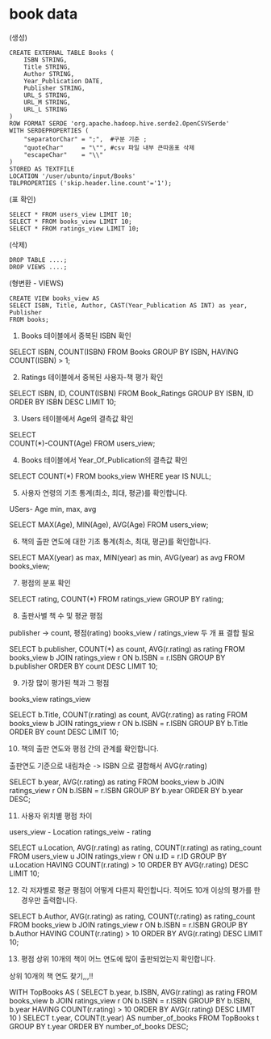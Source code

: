 book data
============= 


(생성)
```
CREATE EXTERNAL TABLE Books (
    ISBN STRING,
    Title STRING,
    Author STRING,
    Year_Publication DATE,
    Publisher STRING,
    URL_S STRING,
    URL_M STRING,
    URL_L STRING
)
ROW FORMAT SERDE 'org.apache.hadoop.hive.serde2.OpenCSVSerde'
WITH SERDEPROPERTIES (
    "separatorChar" = ";",  #구분 기준 ;
    "quoteChar"     = "\"", #csv 파일 내부 큰따옴표 삭제
    "escapeChar"    = "\\" 
)
STORED AS TEXTFILE
LOCATION '/user/ubunto/input/Books'
TBLPROPERTIES ('skip.header.line.count'='1');
```

(표 확인)
```
SELECT * FROM users_view LIMIT 10;
SELECT * FROM books_view LIMIT 10;
SELECT * FROM ratings_view LIMIT 10;
```

(삭제)
```
DROP TABLE ....;
DROP VIEWS ....;
```

(형변환 - VIEWS)
```
CREATE VIEW books_view AS
SELECT ISBN, Title, Author, CAST(Year_Publication AS INT) as year, Publisher
FROM books;
```


1. Books 테이블에서 중복된 ISBN 확인

SELECT
ISBN,
COUNT(ISBN)
FROM Books
GROUP BY ISBN,
HAVING COUNT(ISBN) > 1;

2. Ratings 테이블에서 중복된 사용자-책 평가 확인

SELECT
ISBN, ID,
COUNT(ISBN)
FROM Book_Ratings
GROUP BY ISBN, ID
ORDER BY ISBN DESC
LIMIT 10;

3. Users 테이블에서 Age의 결측값 확인

SELECT  
COUNT(*)-COUNT(Age)
FROM users_view;

4. Books 테이블에서 Year_Of_Publication의 결측값 확인

SELECT COUNT(*) FROM books_view WHERE year IS NULL;

5. 사용자 연령의 기초 통계(최소, 최대, 평균)를 확인합니다.

USers- Age
min, max, avg

SELECT MAX(Age), MIN(Age), AVG(Age) FROM users_view;

6. 책의 출판 연도에 대한 기초 통계(최소, 최대, 평균)를 확인합니다.

SELECT MAX(year) as max, MIN(year) as min, AVG(year) as avg FROM books_view;

7. 평점의 분포 확인

SELECT rating, COUNT(*)
FROM ratings_view
GROUP BY rating;

8. 출판사별 책 수 및 평균 평점

publisher -> count, 평점(rating)
books_view / ratings_view 두 개 표 결합 필요

SELECT b.publisher, COUNT(*) as count, AVG(r.rating) as rating
FROM books_view b
JOIN ratings_view r
ON b.ISBN = r.ISBN
GROUP BY b.publisher
ORDER BY count DESC
LIMIT 10;

9. 가장 많이 평가된 책과 그 평점

books_view
ratings_view 

SELECT b.Title, COUNT(r.rating) as count, AVG(r.rating) as rating
FROM books_view b
JOIN ratings_view r
ON b.ISBN = r.ISBN
GROUP BY b.Title
ORDER BY count DESC
LIMIT 10;

10. 책의 출판 연도와 평점 간의 관계를 확인합니다.

출판연도 기준으로 내림차순
-> ISBN 으로 결합해서 AVG(r.rating)

SELECT b.year, AVG(r.rating) as rating
FROM books_view b
JOIN ratings_view r
ON b.ISBN = r.ISBN
GROUP BY b.year
ORDER BY b.year DESC;

11. 사용자 위치별 평점 차이

users_view - Location
ratings_veiw - rating

SELECT u.Location, AVG(r.rating) as rating, COUNT(r.rating) as rating_count
FROM users_view u
JOIN ratings_view r
ON u.ID = r.ID
GROUP BY u.Location
HAVING COUNT(r.rating) > 10
ORDER BY AVG(r.rating) DESC
LIMIT 10;

12. 각 저자별로 평균 평점이 어떻게 다른지 확인합니다. 적어도 10개 이상의 평가를 한 경우만 출력합니다.

SELECT b.Author, AVG(r.rating) as rating, COUNT(r.rating) as rating_count
FROM books_view b
JOIN ratings_view r
ON b.ISBN = r.ISBN
GROUP BY b.Author
HAVING COUNT(r.rating) > 10
ORDER BY AVG(r.rating) DESC
LIMIT 10;

13. 평점 상위 10개의 책이 어느 연도에 많이 출판되었는지 확인합니다.

상위 10개의 책 연도 찾기,,,!!

WITH TopBooks AS (
SELECT 
b.year,
b.ISBN,
AVG(r.rating) as rating
FROM 
books_view b
JOIN 
ratings_view r
ON 
b.ISBN = r.ISBN
GROUP BY b.ISBN, b.year
HAVING COUNT(r.rating) > 10
ORDER BY 
AVG(r.rating) DESC
LIMIT 10
)
SELECT
t.year,
COUNT(t.year) AS number_of_books
FROM
TopBooks t
GROUP BY t.year
ORDER BY 
number_of_books DESC;